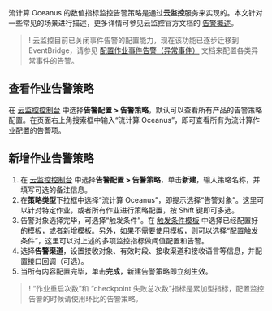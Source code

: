 流计算 Oceanus 的数值指标监控告警策略是通过**云监控**服务来实现的。本文针对一些常见的场景进行描述，更多详情可参见云监控官方文档的 [告警概述](https://cloud.tencent.com/document/product/248/6126)。

> ! 云监控目前已关闭事件告警的配置能力，现在该功能已逐步迁移到 EventBridge，请参见 [配置作业事件告警（异常事件）](https://cloud.tencent.com/document/product/849/68291) 文档来配置各类异常事件的告警。

## 查看作业告警策略

在 [云监控控制台](https://console.cloud.tencent.com/monitor/policylist) 中选择**告警配置 > 告警策略**，默认可以查看所有产品的告警策略配置。在页面右上角搜索框中输入“流计算 Oceanus”，即可查看所有为流计算作业配置的告警项。

## 新增作业告警策略

1. 在 [云监控控制台](https://console.cloud.tencent.com/monitor/policylist) 中选择**告警配置 > 告警策略**，单击**新建**，输入策略名称，并填写可选的备注信息。
2. 在**策略类型**下拉框中选择“流计算 Oceanus”，即提示选择“告警对象”。这里可以针对特定作业，或者所有作业进行策略配置，按 Shift 键即可多选。
3. 告警对象选择完毕，可选择“触发条件”。在 [触发条件模板](https://console.cloud.tencent.com/monitor/policyTemplate) 中选择已经配置好的模板，或者新增模板。另外，如果不需要使用模板，则可以选择“配置触发条件”，这里可以对上述的多项监控指标做阈值配置和告警。
4. 选择**告警渠道**，设置接收对象、有效时段、接收渠道和接收语言等信息，并配置接口回调（可选）。
5. 当所有内容配置完毕，单击**完成**，新建告警策略即立刻生效。
>! “作业重启次数”和 “checkpoint 失败总次数”指标是累加型指标，配置监控告警的时候请使用环比的告警策略。

